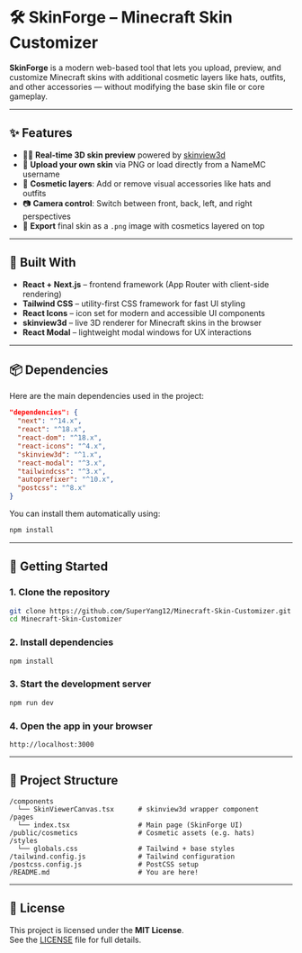# 🛠️ SkinForge – Minecraft Skin Customizer

**SkinForge** is a modern web-based tool that lets you upload, preview, and customize Minecraft skins with additional cosmetic layers like hats, outfits, and other accessories — without modifying the base skin file or core gameplay.

---

## ✨ Features

- 🧍‍♂️ **Real-time 3D skin preview** powered by [skinview3d](https://github.com/bs-community/skinview3d)
- 🎨 **Upload your own skin** via PNG or load directly from a NameMC username
- 🎩 **Cosmetic layers**: Add or remove visual accessories like hats and outfits
- 📷 **Camera control**: Switch between front, back, left, and right perspectives
- 💾 **Export** final skin as a `.png` image with cosmetics layered on top

---

## 🧰 Built With

- **React + Next.js** – frontend framework (App Router with client-side rendering)
- **Tailwind CSS** – utility-first CSS framework for fast UI styling
- **React Icons** – icon set for modern and accessible UI components
- **skinview3d** – live 3D renderer for Minecraft skins in the browser
- **React Modal** – lightweight modal windows for UX interactions

---

## 📦 Dependencies

Here are the main dependencies used in the project:

```json
"dependencies": {
  "next": "^14.x",
  "react": "^18.x",
  "react-dom": "^18.x",
  "react-icons": "^4.x",
  "skinview3d": "^1.x",
  "react-modal": "^3.x",
  "tailwindcss": "^3.x",
  "autoprefixer": "^10.x",
  "postcss": "^8.x"
}
```

You can install them automatically using:

```bash
npm install
```

---

## 🧪 Getting Started

### 1. Clone the repository

```bash
git clone https://github.com/SuperYang12/Minecraft-Skin-Customizer.git
cd Minecraft-Skin-Customizer
```

### 2. Install dependencies

```bash
npm install
```

### 3. Start the development server

```bash
npm run dev
```

### 4. Open the app in your browser

```
http://localhost:3000
```

---

## 📁 Project Structure

```
/components
  └── SkinViewerCanvas.tsx      # skinview3d wrapper component
/pages
  └── index.tsx                 # Main page (SkinForge UI)
/public/cosmetics               # Cosmetic assets (e.g. hats)
/styles
  └── globals.css               # Tailwind + base styles
/tailwind.config.js             # Tailwind configuration
/postcss.config.js              # PostCSS setup
/README.md                      # You are here!
```

---

## 📄 License

This project is licensed under the **MIT License**.  
See the [LICENSE](./LICENSE) file for full details.
